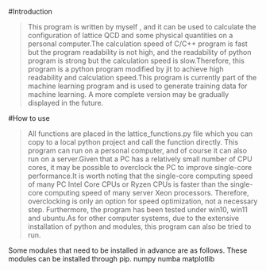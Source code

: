 #Introduction
> This program is written by myself , and it can be used to calculate the configuration of lattice QCD and some physical quantities on a personal computer.The calculation speed of C/C++ program is fast but the program readability is not high, and the readability of python program is strong but the calculation speed is slow.Therefore, this program is a python program modified by jit to achieve high readability and calculation speed.This program is currently part of the machine learning program and is used to generate training data for machine learning. A more complete version may be gradually displayed in the future.

#How to use
> All functions are placed in the lattice_functions.py file which you can copy to a local python project and call the function directly.
This program can run on a personal computer, and of course it can also run on a server.Given that a PC has a relatively small number of CPU cores, 
it may be possible to overclock the PC to improve single-core performance.It is worth noting that the single-core computing speed of many PC Intel Core CPUs or Ryzen CPUs is faster than the single-core computing speed of many server Xeon processors. Therefore, overclocking is only an option for speed optimization, not a necessary step.
Furthermore, the program has been tested under win10, win11 and ubuntu.As for other computer systems, due to the extensive installation of python and modules, 
this program can also be tried to run.

Some modules that need to be installed in advance are as follows. These modules can be installed through pip.
numpy
numba
matplotlib

